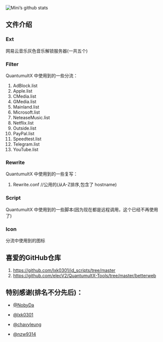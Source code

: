 ![Mini’s github stats](https://github-readme-stats.vercel.app/api?username=an0na&show_icons=true&theme=merko)

## 文件介绍

### Ext
网易云音乐灰色音乐解锁服务器(一共五个)

### Filter
QuantumultX 中使用到的一些分流：

1. AdBlock.list
2. Apple.list
3. CMedia.list
4. GMedia.list
5. Mainland.list
6. Microsoft.list
7. NeteaseMusic.list
8. Netflix.list
9. Outside.list
10. PayPal.list
11. Speedtest.list
12. Telegram.list
13. YouTube.list

### Rewrite
QuantumultX 中使用到的一些复写：

1. Rewrite.conf //公用的(从A-Z排序,包含了 hostname)

### Script
QuantumultX 中使用到的一些脚本(因为现在都是远程调用，这个已经不再使用了)

### Icon
分流中使用到的图标

## 喜爱的GitHub仓库
1. https://github.com/lxk0301/jd_scripts/tree/master
2. https://github.com/elecV2/QuantumultX-Tools/tree/master/betterweb

## 特别感谢(排名不分先后)：
* [@NobyDa](https://github.com/NobyDa)

* [@lxk0301](https://github.com/lxk0301)

* [@chavyleung](https://github.com/chavyleung)

* [@nzw9314](https://github.com/nzw9314)
